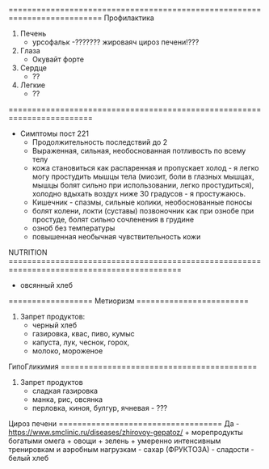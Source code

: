 
==========================================================================
Профилактика
1. Печень
    - урсофальк
    -??????? жироваяч цироз печени!???
2. Глаза
    - Окувайт форте
3. Сердце
    - ??
4. Легкие 
    - ??

========================================================================

- Симптомы пост 221
    - Продолжительность последствий до 2
    - Выраженная, сильная, необоснованная потливость по всему телу
    - кожа становиться как распаренная и пропускает холод - я легко могу простудить мышцы тела (миозит, боли в глазных мышцах, мышцы болят сильно при использовании, легко простудиться), холодно вдыхать воздух ниже 30 градусов - я простужаюсь.
    - Кишечник - спазмы, сильные колики, необоснованные поносы
    - болят колени, локти (суставы) позвоночник как при ознобе при простуде, болят сильно сочленения в грудине
    - озноб без температуры
    - повышенная необычная чувствительность кожи



NUTRITION ===========================================================================================

- овсянный хлеб





================== Метиоризм ========================
1. Запрет продуктов:
    - черный хлеб
    - газировка, квас, пиво, кумыс
    - капуста, лук, чеснок, горох, 
    - молоко, мороженое


ГипоГликимия ==========================================
1. Запрет продуктов
    - сладкая газировка
    - манка, рис, овсянка
    + перловка, киноя, булгур, ячневая - ???


Цироз печени ===================================
Да - https://www.smclinic.ru/diseases/zhirovoy-gepatoz/
    + морепродукты богатыми омега
    + овощи + зелень
    + умеренно интенсивным тренировкам и аэробным нагрузкам
    - сахар (ФРУКТОЗА)
    - сладости
    - белый хлеб
